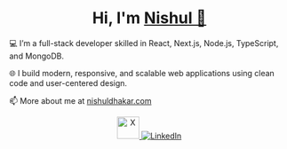 <h1 align="center">Hi, I'm <a href="https://nishuldhakar.com/" target="_blank">
Nishul 👋</a></h1>

💻 I’m a full-stack developer skilled in React, Next.js, Node.js, TypeScript, and MongoDB.

🌐 I build modern, responsive, and scalable web applications using clean code and user-centered design.

📫 More about me at <a href="https://nishuldhakar.com/" target="_blank">nishuldhakar.com</a>

<!--  <p align="center">
  <img src="https://github-readme-streak-stats.herokuapp.com/?user=NishulDhakar&hide_border=true&theme=default" alt="Nishul's GitHub streak stats" />
</p>

<p align="center">
  <img src="https://skillicons.dev/icons?i=js,ts,react,nextjs,nodejs,express,mongodb,tailwind,html,css,git,github,vscode&theme=light&perline=9" alt="Tech Stack" />
</p> -->

<p align="center">
  <a href="https://x.com/nishuldhakar" target="_blank">
    <img src="https://upload.wikimedia.org/wikipedia/commons/9/91/X_logo_2023.svg" alt="X" width="40" height="40" />
  </a>
  <a href="https://www.linkedin.com/in/nishul-dhakar/" target="_blank">
    <img src="https://skillicons.dev/icons?i=linkedin&theme=light" alt="LinkedIn" />
  </a>
</p>
